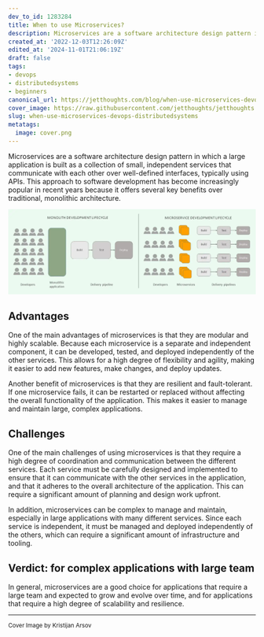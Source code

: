 ```yaml
---
dev_to_id: 1283284
title: When to use Microservices?
description: Microservices are a software architecture design pattern in which a large application is built as a...
created_at: '2022-12-03T12:26:09Z'
edited_at: '2024-11-01T21:06:19Z'
draft: false
tags:
- devops
- distributedsystems
- beginners
canonical_url: https://jetthoughts.com/blog/when-use-microservices-devops-distributedsystems/
cover_image: https://raw.githubusercontent.com/jetthoughts/jetthoughts.github.io/master/content/blog/when-use-microservices-devops-distributedsystems/cover.png
slug: when-use-microservices-devops-distributedsystems
metatags:
  image: cover.png
---
```

Microservices are a software architecture design pattern in which a large application is built as a collection of small, independent services that communicate with each other over well-defined interfaces, typically using APIs. This approach to software development has become increasingly popular in recent years because it offers several key benefits over traditional, monolithic architecture.

![Microservices vs Monolith](file_0.png)

## Advantages

One of the main advantages of microservices is that they are modular and highly scalable. Because each microservice is a separate and independent component, it can be developed, tested, and deployed independently of the other services. This allows for a high degree of flexibility and agility, making it easier to add new features, make changes, and deploy updates.

Another benefit of microservices is that they are resilient and fault-tolerant. If one microservice fails, it can be restarted or replaced without affecting the overall functionality of the application. This makes it easier to manage and maintain large, complex applications.

## Challenges

One of the main challenges of using microservices is that they require a high degree of coordination and communication between the different services. Each service must be carefully designed and implemented to ensure that it can communicate with the other services in the application, and that it adheres to the overall architecture of the application. This can require a significant amount of planning and design work upfront.

In addition, microservices can be complex to manage and maintain, especially in large applications with many different services. Since each service is independent, it must be managed and deployed independently of the others, which can require a significant amount of infrastructure and tooling.

## Verdict: for complex applications with large team

In general, microservices are a good choice for applications that require a large team and expected to grow and evolve over time, and for applications that require a high degree of scalability and resilience.

---

<sup>Cover Image by Kristijan Arsov</sup>
